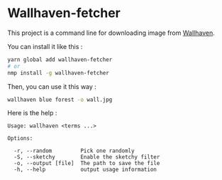 # Wallhaven-fetcher

This project is a command line for downloading image from [Wallhaven](https://alpha.wallhaven.cc/).

You can install it like this : 
```bash
yarn global add wallhaven-fetcher
# or
nmp install -g wallhaven-fetcher
```

Then, you can use it this way : 
```bash
wallhaven blue forest -o wall.jpg
```

Here is the help : 
```
Usage: wallhaven <terms ...>

Options:

  -r, --random         Pick one randomly
  -S, --sketchy        Enable the sketchy filter
  -o, --output [file]  The path to save the file
  -h, --help           output usage information
```
